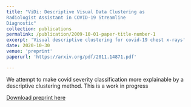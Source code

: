 ```yaml
---
title: "ViDi: Descriptive Visual Data Clustering as
Radiologist Assistant in COVID-19 Streamline
Diagnostic"
collection: publications
permalink: /publication/2009-10-01-paper-title-number-1
excerpt: 'Visual descriptive clustering for covid-19 chest x-rays'
date: 2020-10-30
venue: 'preprint'
paperurl: 'https://arxiv.org/pdf/2011.14871.pdf'

---
```

We attempt to make covid severity classification more explainable by a descriptive clustering method.
This is a work in progress

[Download preprint here](https://arxiv.org/pdf/2011.14871.pd)

